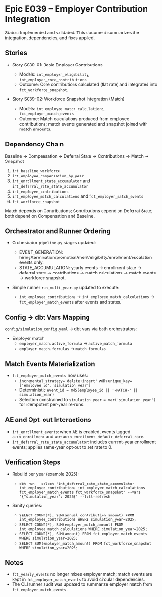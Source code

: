 # Epic E039 – Employer Contribution Integration

Status: Implemented and validated. This document summarizes the integration, dependencies, and fixes applied.

## Stories

- Story S039-01: Basic Employer Contributions
  - Models: `int_employer_eligibility`, `int_employer_core_contributions`
  - Outcome: Core contributions calculated (flat rate) and integrated into `fct_workforce_snapshot`.

- Story S039-02: Workforce Snapshot Integration (Match)
  - Models: `int_employee_match_calculations`, `fct_employer_match_events`
  - Outcome: Match calculations produced from employee contributions; match events generated and snapshot joined with match amounts.

## Dependency Chain

Baseline → Compensation → Deferral State → Contributions → Match → Snapshot

1. `int_baseline_workforce`
2. `int_employee_compensation_by_year`
3. `int_enrollment_state_accumulator` and `int_deferral_rate_state_accumulator`
4. `int_employee_contributions`
5. `int_employee_match_calculations` and `fct_employer_match_events`
6. `fct_workforce_snapshot`

Match depends on Contributions; Contributions depend on Deferral State; both depend on Compensation and Baseline.

## Orchestrator and Runner Ordering

- Orchestrator `pipeline.py` stages updated:
  - EVENT_GENERATION: hiring/termination/promotion/merit/eligibility/enrollment/escalation events only.
  - STATE_ACCUMULATION: yearly events → enrollment state → deferral state → contributions → match calculations → match events → workforce snapshot.

- Simple runner `run_multi_year.py` updated to execute:
  - `int_employee_contributions` → `int_employee_match_calculations` → `fct_employer_match_events` after events and states.

## Config → dbt Vars Mapping

`config/simulation_config.yaml` → dbt vars via both orchestrators:

- Employer match
  - `employer_match.active_formula` → `active_match_formula`
  - `employer_match.formulas` → `match_formulas`

## Match Events Materialization

- `fct_employer_match_events` now uses:
  - `incremental_strategy='delete+insert'` with `unique_key=['employee_id','simulation_year']`
  - Deterministic `event_id = md5(employee_id || '-MATCH-' || simulation_year)`
  - Selection constrained to `simulation_year = var('simulation_year')` for idempotent per-year re-runs.

## AE and Opt-out Interactions

- `int_enrollment_events`: when AE is enabled, events tagged `auto_enrollment` and use `auto_enrollment_default_deferral_rate`.
- `int_deferral_rate_state_accumulator`: includes current-year enrollment events; applies same-year opt-out to set rate to 0.

## Verification Steps

- Rebuild per year (example 2025):
  - `dbt run --select "int_deferral_rate_state_accumulator int_employee_contributions int_employee_match_calculations fct_employer_match_events fct_workforce_snapshot" --vars '{"simulation_year": 2025}' --full-refresh`

- Sanity queries:
  - `SELECT COUNT(*), SUM(annual_contribution_amount) FROM int_employee_contributions WHERE simulation_year=2025;`
  - `SELECT COUNT(*), SUM(employer_match_amount) FROM int_employee_match_calculations WHERE simulation_year=2025;`
  - `SELECT COUNT(*), SUM(amount) FROM fct_employer_match_events WHERE simulation_year=2025;`
  - `SELECT SUM(employer_match_amount) FROM fct_workforce_snapshot WHERE simulation_year=2025;`

## Notes

- `fct_yearly_events` no longer mixes employer match; match events are kept in `fct_employer_match_events` to avoid circular dependencies.
- The CLI runner audit was updated to summarize employer match from `fct_employer_match_events`.
